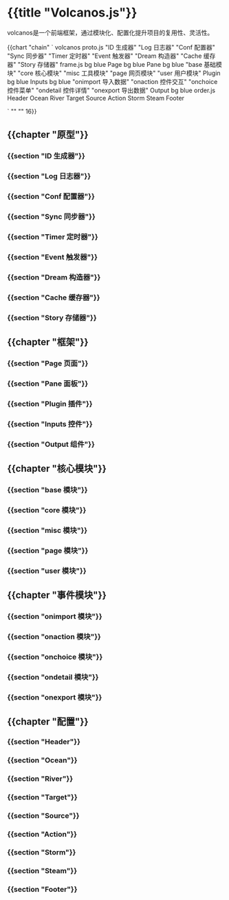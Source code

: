 # {{title "Volcanos.js"}}

volcanos是一个前端框架，通过模块化、配置化提升项目的复用性、灵活性。

{{chart "chain" `
volcanos
    proto.js
        "ID 生成器"
        "Log 日志器"
        "Conf 配置器"
        "Sync 同步器"
        "Timer 定时器"
        "Event 触发器"
        "Dream 构造器"
        "Cache 缓存器"
        "Story 存储器"
    frame.js bg blue
        Page bg blue
        Pane bg blue
            "base 基础模块"
            "core 核心模块"
            "misc 工具模块"
            "page 网页模块"
            "user 用户模块"
        Plugin bg blue
        Inputs bg blue
            "onimport 导入数据"
            "onaction 控件交互"
            "onchoice 控件菜单"
            "ondetail 控件详情"
            "onexport 导出数据"
        Output bg blue
    order.js
        Header
        Ocean
        River
        Target
        Source
        Action
        Storm
        Steam
        Footer

` "" "" 16}}

## {{chapter "原型"}}
### {{section "ID 生成器"}}
### {{section "Log 日志器"}}
### {{section "Conf 配置器"}}
### {{section "Sync 同步器"}}
### {{section "Timer 定时器"}}
### {{section "Event 触发器"}}
### {{section "Dream 构造器"}}
### {{section "Cache 缓存器"}}
### {{section "Story 存储器"}}

## {{chapter "框架"}}
### {{section "Page 页面"}}
### {{section "Pane 面板"}}
### {{section "Plugin 插件"}}
### {{section "Inputs 控件"}}
### {{section "Output 组件"}}

## {{chapter "核心模块"}}
### {{section "base 模块"}}
### {{section "core 模块"}}
### {{section "misc 模块"}}
### {{section "page 模块"}}
### {{section "user 模块"}}

## {{chapter "事件模块"}}
### {{section "onimport 模块"}}
### {{section "onaction 模块"}}
### {{section "onchoice 模块"}}
### {{section "ondetail 模块"}}
### {{section "onexport 模块"}}

## {{chapter "配置"}}
### {{section "Header"}}
### {{section "Ocean"}}
### {{section "River"}}
### {{section "Target"}}
### {{section "Source"}}
### {{section "Action"}}
### {{section "Storm"}}
### {{section "Steam"}}
### {{section "Footer"}}
